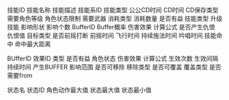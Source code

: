 技能ID
技能名称
技能描述
技能系ID
技能类型
公公CD时间
CD时间
CD保存类型
需要角色等级
角色状态限制
需要武器
消耗类型
消耗数量
是否有益
技能类型
升级技能
影响形状
影响个数
BufferID
Buffer概率
伤害效果
计算公式
是否产生仇恨
仇恨值
目标类型
是否前摇打断
前摇时间
飞行时间
持续施法时间
吟唱时间
技能命中
命中最大距离


BUfferID
效果ID
类型
是否有益
角色状态
伤害效果
计算公式
生效次数
生效间隔
持续时间
产生BUFFER
影响范围
是否可移除
移除类型
是否可覆盖
覆盖类型
是否需要from


状态名
状态ID
角色动作最大值
状态最大值
状态最小值

